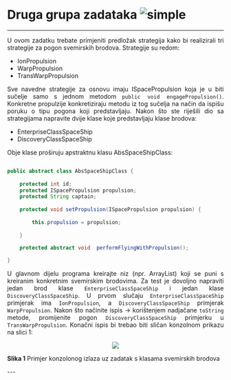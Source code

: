 # Druga grupa zadataka ![simple](https://img.shields.io/badge/complexity-**-green)
---

<div style = "text-align:justify">

U ovom zadatku trebate primjeniti predložak strategija kako bi realizirali tri strategije za pogon svemirskih brodova. Strategije su redom:

- IonPropulsion
- WarpPropulsion
- TransWarpPropulsion

Sve navedne strategije za osnovu imaju ISpacePropulsion koja je u biti sučelje samo s jednom metodom `public void engagePropulsion()`. Konkretne propulzije konkretiziraju metodu iz tog sučelja na način da ispišu poruku o tipu pogona koji predstavljaju. Nakon što ste riješili dio sa strategijama napravite dvije klase koje predstavljaju klase brodova:

- EnterpriseClassSpaceShip
- DiscoveryClassSpaceShip

Obje klase proširuju apstraktnu klasu AbsSpaceShipClass:

```java 

public abstract class AbsSpaceShipClass {
	
	protected int id;
	protected ISpacePropulsion propulsion;
	protected String captain;
	
	protected void setPropulsion(ISpacePropulsion propulsion) {
		
		this.propulsion = propulsion;
		
	}
	
	protected abstract void  performFlyingWithPropulsion();

}

```

U glavnom dijelu programa kreirajte niz (npr. ArrayList) koji se puni s kreiranim konkretnim svemirskim brodovima. Za test je dovoljno napraviti jedan brod klase `EnterpriseClassSpaceShip` i jedan klase `DiscoveryClassSpaceShip`. U prvom slučaju `EnterpriseClassSpaceShip` primjerak ima `IonPropulsion`, a `DiscoveryClassSpaceShip` primjerak `WarpPropulsion`. Nakon što načinite ispis &rarr; korištenjem nadjačane `toString` metode, promijenite pogon `DiscoveryClassSpaceShip` primjerku u `TransWarpPropulsion`. Konačni ispis bi trebao biti sličan konzolnom prikazu na slici 1:

<p align="center">
	
<img src= "https://ag7gwq.db.files.1drv.com/y4mEl7H1-UkKgtIrGYkHE98nKezmSKTJDSGMdJHjThq8Ros0XlAytg-6RFIa5WHnZVeqwsviVTbjRJXMnJC2tVLQ9gAnDiWmtI9EHd3rJ9VMivXl6rw0J5akE5M6VWjm6XAwQR2kFJMrYliVfy8M5iA7vxN0vzuvMPvzAGrBnLQ8EoftcDVxqLCH4ZEKeVdoy9djNk6gdEAX2eueo-enBWxXg?width=719&height=189&cropmode=none">
	
  **Slika 1** Primjer konzolonog izlaza uz zadatak s klasama svemirskih brodova
  
  </p>
  
 </div>
 ---
 
